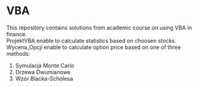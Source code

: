 # VBA

This repository contains solutions from academic course on using VBA in finance.
<br>
ProjektVBA enable to calculate statistics based on choosen stocks.
<br>
Wycena_Opcji enable to calculate option price based on one of three methods:
<br>
<ol>
  <li> Symulacja Monte Carlo </li>
  <li> Drzewa Dwumianowe </li>
  <li> Wzór Blacka-Scholesa </li>
</ol>
